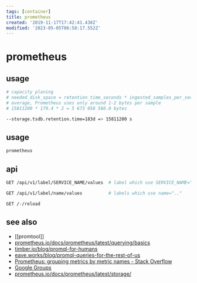 ```yaml
---
tags: [container]
title: prometheus
created: '2019-11-17T17:42:41.438Z'
modified: '2023-05-05T06:58:17.552Z'
---
```


# prometheus

## usage

```sh
# capacity planing
# needed_disk_space = retention_time_seconds * ingested_samples_per_second * bytes_per_sample
# average, Prometheus uses only around 1-2 bytes per sample
# 15811200 * 179.4 * 2 = 5 673 058 560.0 bytes

--storage.tsdb.retention.time=183d => 15811200 s
```

## usage

```sh
prometheus
```

## api

```sh
GET /api/v1/label/SERVICE_NAME/values  # label which use SERVICE_NAME=".."

GET /api/v1/label/name/values          # labels which use name=".."

GET /-/reload
```

## see also

- [[promtool]]
- [prometheus.io/docs/prometheus/latest/querying/basics](https://prometheus.io/docs/prometheus/latest/querying/basics/)
- [timber.io/blog/promql-for-humans](https://timber.io/blog/promql-for-humans/)
- [eave.works/blog/promql-queries-for-the-rest-of-us](https://www.weave.works/blog/promql-queries-for-the-rest-of-us/)
- [Prometheus: grouping metrics by metric names - Stack Overflow](https://stackoverflow.com/a/49151596)
- [Google Groups](https://groups.google.com/d/msg/prometheus-developers/oK_bx8rHmZs/0AA3lWnwAQAJ)
- [prometheus.io/docs/prometheus/latest/storage/](https://prometheus.io/docs/prometheus/latest/storage/)

